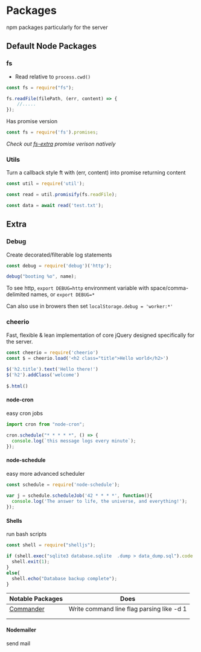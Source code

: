 # Packages

npm packages particularly for the server

## Default Node Packages

### fs

- Read relative to `process.cwd()`

```javascript
const fs = require("fs");

fs.readFile(filePath, (err, content) => {
	//.....
});
```

Has promise version

```js
const fs = require('fs').promises;
```

*Check out [fs-extra](https://www.npmjs.com/package/fs-extra) promise verison natively* 

### Utils

Turn a callback style ft with (err, content) into promise returning content

```js
const util = require('util');

const read = util.promisify(fs.readFile);

const data = await read('test.txt');
```

## Extra

### Debug

Create decorated/filterable log statements

```js
const debug = require('debug')('http');

debug("booting %o", name);
```

To see http, `export DEBUG=http` environment variable with space/comma-delimited names, or `export DEBUG=*`

Can also use in browers then set `localStorage.debug = 'worker:*'`

### cheerio 

Fast, flexible & lean implementation of core jQuery designed specifically for the server.

```js
const cheerio = require('cheerio')
const $ = cheerio.load('<h2 class="title">Hello world</h2>')
 
$('h2.title').text('Hello there!')
$('h2').addClass('welcome')
 
$.html()
```

#### node-cron

easy cron jobs 

```js
import cron from "node-cron";

cron.schedule("* * * * *", () => {
  console.log(`this message logs every minute`);
});
```

#### node-schedule 

easy more advanced scheduler

```js
const schedule = require('node-schedule');
 
var j = schedule.scheduleJob('42 * * * *', function(){
  console.log('The answer to life, the universe, and everything!');
});
```

#### Shells 

run bash scripts

```javascript
const shell = require("shelljs");

if (shell.exec("sqlite3 database.sqlite  .dump > data_dump.sql").code !== 0) {
  shell.exit(1);
}
else{
  shell.echo("Database backup complete");
}
```

| Notable Packages                                     | Does                                      |
| ---------------------------------------------------- | ----------------------------------------- |
| [Commander](https://www.npmjs.com/package/commander) | Write command line flag parsing like -d 1 |
|                                                      |                                           |
|                                                      |                                           |



#### Nodemailer

send mail